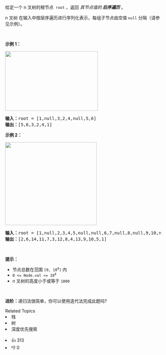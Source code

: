 <p>给定一个 n&nbsp;叉树的根节点
 <meta charset="UTF-8" />&nbsp;<code>root</code>&nbsp;，返回 <em>其节点值的<strong> 后序遍历</strong></em> 。</p>

<p>n 叉树 在输入中按层序遍历进行序列化表示，每组子节点由空值 <code>null</code> 分隔（请参见示例）。</p>

<p>&nbsp;</p>

<p><strong>示例 1：</strong></p>

<p><img src="https://assets.leetcode.com/uploads/2018/10/12/narytreeexample.png" style="height: 193px; width: 300px;" /></p>

<pre>
<strong>输入：</strong>root = [1,null,3,2,4,null,5,6]
<strong>输出：</strong>[5,6,3,2,4,1]
</pre>

<p><strong>示例 2：</strong></p>

<p><img alt="" src="https://assets.leetcode.com/uploads/2019/11/08/sample_4_964.png" style="height: 269px; width: 296px;" /></p>

<pre>
<strong>输入：</strong>root = [1,null,2,3,4,5,null,null,6,7,null,8,null,9,10,null,null,11,null,12,null,13,null,null,14]
<strong>输出：</strong>[2,6,14,11,7,3,12,8,4,13,9,10,5,1]
</pre>

<p>&nbsp;</p>

<p><strong>提示：</strong></p>

<ul> 
 <li>节点总数在范围 <code>[0, 10<sup>4</sup>]</code> 内</li> 
 <li><code>0 &lt;= Node.val &lt;= 10<sup>4</sup></code></li> 
 <li>n 叉树的高度小于或等于 <code>1000</code></li> 
</ul>

<p>&nbsp;</p>

<p><strong>进阶：</strong>递归法很简单，你可以使用迭代法完成此题吗?</p>

<div><div>Related Topics</div><div><li>栈</li><li>树</li><li>深度优先搜索</li></div></div><br><div><li>👍 313</li><li>👎 0</li></div>